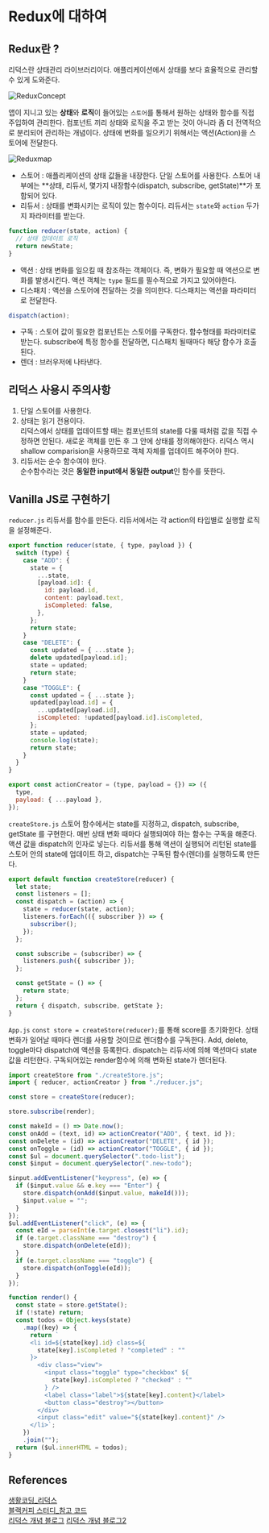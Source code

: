 # Redux에 대하여

## Redux란 ?

리덕스란 상태관리 라이브러리이다. 애플리케이션에서 상태를 보다 효율적으로 관리할 수 있게 도와준다.

![ReduxConcept](https://3.bp.blogspot.com/-q5PcPlVyLl0/XFuAIZ0XOgI/AAAAAAAAKW0/9OhXmqCJ1yoAzfr5UQqiropDe2IC-Hz4QCLcBGAs/s640/%25E1%2584%2589%25E1%2585%25B3%25E1%2584%258F%25E1%2585%25B3%25E1%2584%2585%25E1%2585%25B5%25E1%2586%25AB%25E1%2584%2589%25E1%2585%25A3%25E1%2586%25BA%2B2019-02-07%2B%25E1%2584%258B%25E1%2585%25A9%25E1%2584%258C%25E1%2585%25A5%25E1%2586%25AB%2B9.47.14.png)

앱이 지니고 있는 **상태**와 **로직**이 들어있는 `스토어`를 통해서 원하는 상태와 함수를 직접 주입하여 관리한다. 컴포넌트 끼리 상태와 로직을 주고 받는 것이 아니라 좀 더 전역적으로 분리되어 관리하는 개념이다. 상태에 변화를 일으키기 위해서는 액션(Action)을 스토어에 전달한다.

![Reduxmap](https://s3-ap-northeast-2.amazonaws.com/opentutorials-user-file/module/4078/11034.png)

- 스토어 : 애플리케이션의 상태 값들을 내장한다. 단일 스토어를 사용한다. 스토어 내부에는 **상태, 리듀서, 몇가지 내장함수(dispatch, subscribe, getState)**가 포함되어 있다.
- 리듀서 : 상태를 변화시키는 로직이 있는 함수이다. 리듀서는 `state`와 `action` 두가지 파라미터를 받는다.

```js
function reducer(state, action) {
  // 상태 업데이트 로직
  return newState;
}
```

- 액션 : 상태 변화를 일으킬 때 참조하는 객체이다. 즉, 변화가 필요할 때 액션으로 변화를 발생시킨다. 액션 객체는 `type` 필드를 필수적으로 가지고 있어야한다.
- 디스패치 : 액션을 스토어에 전달하는 것을 의미한다. 디스패치는 액션을 파라미터로 전달한다.

```js
dispatch(action);
```

- 구독 : 스토어 값이 필요한 컴포넌트는 스토어를 구독한다. 함수형태를 파라미터로 받는다. subscribe에 특정 함수를 전달하면, 디스패치 될때마다 해당 함수가 호출된다.
- 렌더 : 브러우저에 나타낸다.

## 리덕스 사용시 주의사항

1. 단일 스토어를 사용한다.
2. 상태는 읽기 전용이다.  
   리덕스에서 상태를 업데이트할 때는 컴포넌트의 state를 다룰 때처럼 값을 직접 수정하면 안된다. 새로운 객체를 만든 후 그 안에 상태를 정의해야한다. 리덕스 역시 shallow comparision을 사용하므로 객체 자체를 업데이트 해주어야 한다.
3. 리듀서는 순수 함수여야 한다.  
   순수함수라는 것은 **동일한 input에서 동일한 output**인 함수를 뜻한다.

## Vanilla JS로 구현하기

`reducer.js`
리듀서를 함수를 만든다. 리듀서에서는 각 action의 타입별로 실행할 로직을 설정해준다.

```js
export function reducer(state, { type, payload }) {
  switch (type) {
    case "ADD": {
      state = {
        ...state,
        [payload.id]: {
          id: payload.id,
          content: payload.text,
          isCompleted: false,
        },
      };
      return state;
    }
    case "DELETE": {
      const updated = { ...state };
      delete updated[payload.id];
      state = updated;
      return state;
    }
    case "TOGGLE": {
      const updated = { ...state };
      updated[payload.id] = {
        ...updated[payload.id],
        isCompleted: !updated[payload.id].isCompleted,
      };
      state = updated;
      console.log(state);
      return state;
    }
  }
}

export const actionCreator = (type, payload = {}) => ({
  type,
  payload: { ...payload },
});
```

`createStore.js`
스토어 함수에서는 state를 지정하고, dispatch, subscribe, getState 를 구현한다. 매번 상태 변화 때마다 실행되여야 하는 함수는 구독을 해준다. 액션 값을 dispatch의 인자로 넣는다. 리듀서를 통해 액션이 실행되어 리턴된 state를 스토어 안의 state에 업데이트 하고, dispatch는 구독된 함수(렌더)를 실행하도록 만든다.

```js
export default function createStore(reducer) {
  let state;
  const listeners = [];
  const dispatch = (action) => {
    state = reducer(state, action);
    listeners.forEach(({ subscriber }) => {
      subscriber();
    });
  };

  const subscribe = (subscriber) => {
    listeners.push({ subscriber });
  };

  const getState = () => {
    return state;
  };
  return { dispatch, subscribe, getState };
}
```

`App.js`
`const store = createStore(reducer);`를 통해 score를 초기화한다. 상태 변화가 일어날 때마다 렌더를 사용할 것이므로 렌더함수를 구독한다. Add, delete, toggle마다 dispatch에 액션을 등록한다. dispatch는 리듀서에 의해 액션마다 state값을 리턴한다. 구독되어있는 render함수에 의해 변화된 state가 렌더된다.

```js
import createStore from "./createStore.js";
import { reducer, actionCreator } from "./reducer.js";

const store = createStore(reducer);

store.subscribe(render);

const makeId = () => Date.now();
const onAdd = (text, id) => actionCreator("ADD", { text, id });
const onDelete = (id) => actionCreator("DELETE", { id });
const onToggle = (id) => actionCreator("TOGGLE", { id });
const $ul = document.querySelector(".todo-list");
const $input = document.querySelector(".new-todo");

$input.addEventListener("keypress", (e) => {
  if ($input.value && e.key === "Enter") {
    store.dispatch(onAdd($input.value, makeId()));
    $input.value = "";
  }
});
$ul.addEventListener("click", (e) => {
  const eId = parseInt(e.target.closest("li").id);
  if (e.target.className === "destroy") {
    store.dispatch(onDelete(eId));
  }
  if (e.target.className === "toggle") {
    store.dispatch(onToggle(eId));
  }
});

function render() {
  const state = store.getState();
  if (!state) return;
  const todos = Object.keys(state)
    .map((key) => {
      return `
      <li id=${state[key].id} class=${
        state[key].isCompleted ? "completed" : ""
      }>
        <div class="view">
          <input class="toggle" type="checkbox" ${
            state[key].isCompleted ? "checked" : ""
          } />
          <label class="label">${state[key].content}</label>
          <button class="destroy"></button>
        </div>
        <input class="edit" value="${state[key].content}" />
      </li>`;
    })
    .join("");
  return ($ul.innerHTML = todos);
}
```

## References

[생활코딩\_리덕스](https://opentutorials.org/module/4078/24935)  
[블랙커피 스터디\_참고 코드](https://github.com/next-step/js-todo-list-step1/pull/50)  
[리덕스 개념 블로그](https://kbennycc.blogspot.com/2019/02/0113-react-redux.html)
[리덕스 개념 블로그2](https://velog.io/@velopert/Redux-1-%EC%86%8C%EA%B0%9C-%EB%B0%8F-%EA%B0%9C%EB%85%90%EC%A0%95%EB%A6%AC-zxjlta8ywt)

